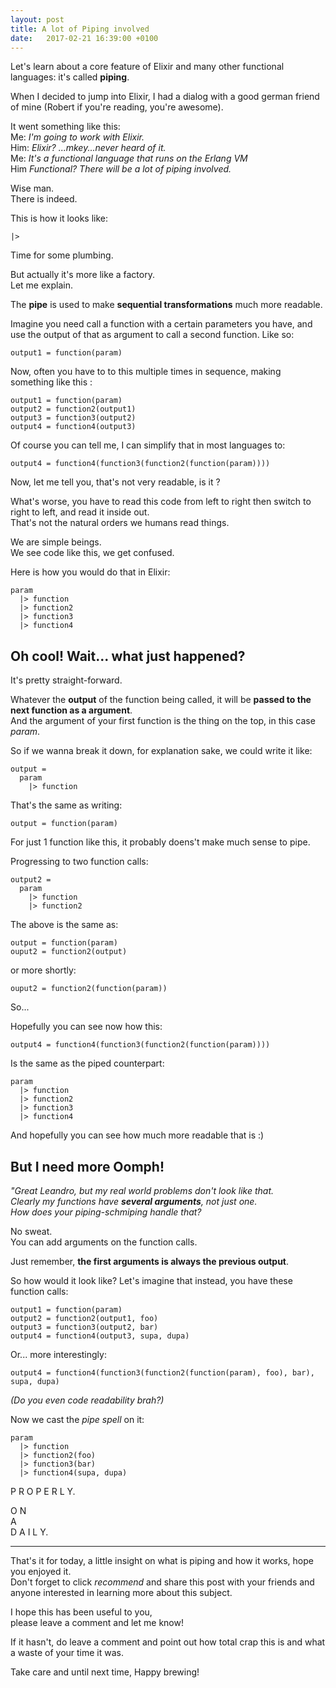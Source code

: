 ```yaml
---
layout: post
title: A lot of Piping involved
date:   2017-02-21 16:39:00 +0100
---
```


Let's learn about a core feature of Elixir and many other functional languages: it's called __piping__.

When I decided to jump into Elixir, I had a dialog with a good german friend of mine (Robert if you're reading, you're awesome).

It went something like this:  
Me: _I'm going to work with Elixir._  
Him: _Elixir? ...mkey...never heard of it._  
Me: _It's a functional language that runs on the Erlang VM_  
Him _Functional? There will be a lot of piping involved._  

Wise man.  
There is indeed.

This is how it looks like:

```
|>
```

Time for some plumbing.

But actually it's more like a factory.  
Let me explain.

The __pipe__ is used to make __sequential transformations__ much more readable.

Imagine you need call a function with a certain parameters you have, and use the output of that as argument to call a second function. Like so:

```
output1 = function(param)
```

Now, often you have to to this multiple times in sequence, making something like this :

```
output1 = function(param)
output2 = function2(output1)
output3 = function3(output2)
output4 = function4(output3)
```

Of course you can tell me, I can simplify that in most languages to:

```
output4 = function4(function3(function2(function(param))))
```

Now, let me tell you, that's not very readable, is it ?

What's worse, you have to read this code from left to right then switch to right to left, and read it inside out.  
That's not the natural orders we humans read things.

We are simple beings.  
We see code like this, we get confused.

Here is how you would do that in Elixir:

```
param
  |> function
  |> function2
  |> function3
  |> function4
```

## Oh cool! Wait... what just happened?

It's pretty straight-forward.

Whatever the __output__ of the function being called, it will be __passed to the next function as a argument__.  
And the argument of your first function is the thing on the top, in this case _param_.

So if we wanna break it down, for explanation sake, we could write it like:

```
output =
  param
    |> function
```

That's the same as writing:

```
output = function(param)
```

For just 1 function like this, it probably doens't make much sense to pipe.

Progressing to two function calls:

```
output2 =
  param
    |> function
    |> function2
```

The above is the same as:

```
output = function(param)
ouput2 = function2(output)
```

or more shortly:

```
ouput2 = function2(function(param))
```

So...

Hopefully you can see now how this:

```
output4 = function4(function3(function2(function(param))))
```

Is the same as the piped counterpart:

```
param
  |> function
  |> function2
  |> function3
  |> function4
```

And hopefully you can see how much more readable that is :)

## But I need more Oomph!

_"Great Leandro, but my real world problems don't look like that.  
Clearly my functions have **several arguments**, not just one.  
How does your piping-schmiping handle that?_

No sweat.  
You can add arguments on the function calls.

Just remember, __the first arguments is always the previous output__.

So how would it look like?
Let's imagine that instead, you have these function calls:

```
output1 = function(param)
output2 = function2(output1, foo)
output3 = function3(output2, bar)
output4 = function4(output3, supa, dupa)
```

Or... more interestingly:

```
output4 = function4(function3(function2(function(param), foo), bar), supa, dupa)
```

_(Do you even code readability brah?)_

Now we cast the _pipe spell_ on it:

```
param
  |> function
  |> function2(foo)
  |> function3(bar)
  |> function4(supa, dupa)
```

P R O P E R L Y.

O N  
A  
D A I L Y.

---

That's it for today, a little insight on what is piping and how it works, hope you enjoyed it.  
Don't forget to click _recommend_ and share this post with your friends and anyone interested in learning more about this subject.

I hope this has been useful to you,  
please leave a comment and let me know!

If it hasn't, do leave a comment and point out how total crap this is and what a waste of your time it was.

Take care and until next time,
Happy brewing!
